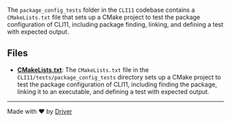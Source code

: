 <!--------------------------------------------------------------------------------->
<!-- IMPORTANT: This file is auto-generated by Driver (https://driver.ai). -------->
<!-- Manual edits may be overwritten on future commits. --------------------------->
<!--------------------------------------------------------------------------------->

The `package_config_tests` folder in the `CLI11` codebase contains a `CMakeLists.txt` file that sets up a CMake project to test the package configuration of CLI11, including package finding, linking, and defining a test with expected output.


## Files
- **[CMakeLists.txt](CMakeLists.txt.md)**: The `CMakeLists.txt` file in the `CLI11/tests/package_config_tests` directory sets up a CMake project to test the package configuration of CLI11, including finding the package, linking it to an executable, and defining a test with expected output.

---
Made with ❤️ by [Driver](https://www.driver.ai/)
